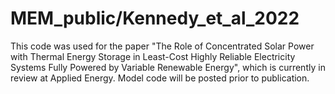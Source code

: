 # MEM_public/Kennedy_et_al_2022

This code was used for the paper "The Role of Concentrated Solar Power with Thermal Energy Storage in Least-Cost Highly Reliable Electricity Systems Fully Powered by Variable Renewable Energy", which is currently in review at Applied Energy. Model code will be posted prior to publication.
